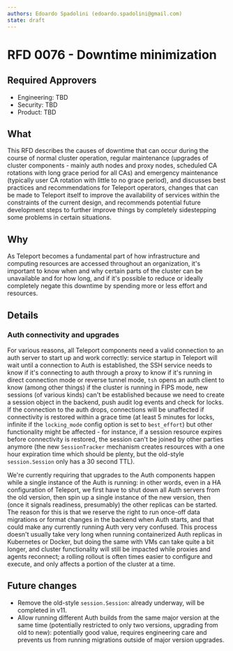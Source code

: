 ```yaml
---
authors: Edoardo Spadolini (edoardo.spadolini@gmail.com)
state: draft
---
```


# RFD 0076 - Downtime minimization

## Required Approvers
* Engineering: TBD
* Security: TBD
* Product: TBD

## What

This RFD describes the causes of downtime that can occur during the course of normal cluster operation, regular maintenance (upgrades of cluster components - mainly auth nodes and proxy nodes, scheduled CA rotations with long grace period for all CAs) and emergency maintenance (typically user CA rotation with little to no grace period), and discusses best practices and recommendations for Teleport operators, changes that can be made to Teleport itself to improve the availability of services within the constraints of the current design, and recommends potential future development steps to further improve things by completely sidestepping some problems in certain situations.

## Why

As Teleport becomes a fundamental part of how infrastructure and computing resources are accessed throughout an organization, it's important to know when and why certain parts of the cluster can be unavailable and for how long, and if it's possible to reduce or ideally completely negate this downtime by spending more or less effort and resources.

## Details

### Auth connectivity and upgrades

For various reasons, all Teleport components need a valid connection to an auth server to start up and work correctly: service startup in Teleport will wait until a connection to Auth is established, the SSH service needs to know if it's connecting to auth through a proxy to know if it's running in direct connection mode or reverse tunnel mode, `tsh` opens an auth client to know (among other things) if the cluster is running in FIPS mode, new sessions (of various kinds) can't be established because we need to create a session object in the backend, push audit log events and check for locks. If the connection to the auth drops, connections will be unaffected if connectivity is restored within a grace time (at least 5 minutes for locks, infinite if the `locking_mode` config option is set to `best_effort`) but other functionality might be affected - for instance, if a session resource expires before connectivity is restored, the session can't be joined by other parties anymore (the new `SessionTracker` mechanism creates resources with a one hour expiration time which should be plenty, but the old-style `session.Session` only has a 30 second TTL).

We're currently requiring that upgrades to the Auth components happen while a single instance of the Auth is running: in other words, even in a HA configuration of Teleport, we first have to shut down all Auth servers from the old version, then spin up a single instance of the new version, then (once it signals readiness, presumably) the other replicas can be started. The reason for this is that we reserve the right to run once-off data migrations or format changes in the backend when Auth starts, and that could make any currently running Auth very very confused. This process doesn't usually take very long when running containerized Auth replicas in Kubernetes or Docker, but doing the same with VMs can take quite a bit longer, and cluster functionality will still be impacted while proxies and agents reconnect; a rolling rollout is often times easier to configure and execute, and only affects a portion of the cluster at a time.

## Future changes

* Remove the old-style `session.Session`: already underway, will be completed in v11.
* Allow running different Auth builds from the same major version at the same time (potentially restricted to only two versions, upgrading from old to new): potentially good value, requires engineering care and prevents us from running migrations outside of major version upgrades.
